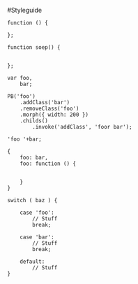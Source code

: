 #Styleguide

	function () {
	
	};

	function soep() {
	
	
	};

	var foo,
		bar;

	PB('foo')
		.addClass('bar')
		.removeClass('foo')
		.morph({ width: 200 })
		.childs()
			.invoke('addClass', 'foor bar');

	'foo '+bar;

	{
		foo: bar,
		foo: function () {
		
		
		}
	}

	switch ( baz ) {
	
		case 'foo':
			// Stuff
			break;
	
		case 'bar':
			// Stuff
			break;
	
		default:
			// Stuff
	}